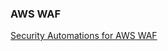 ### AWS WAF

[Security Automations for AWS WAF](https://docs.aws.amazon.com/solutions/latest/security-automations-for-aws-waf/aws-cloudformation-templates.html)